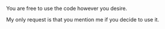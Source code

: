 You are free to use the code however you desire. 

My only request is that you mention me if you decide to use it.

